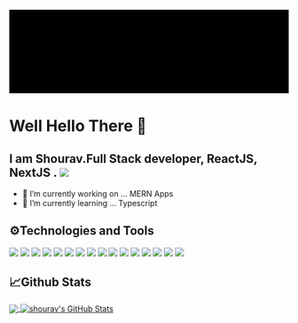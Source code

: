 

<!--
**shouravrahman/shouravrahman** is a ✨ _special_ ✨ repository because its `README.md` (this file) appears on your GitHub profile.

Here are some ideas to get you started:

- 🔭 I’m currently working on ...
- 🌱 I’m currently learning ...
- 👯 I’m looking to collaborate on ...
- 🤔 I’m looking for help with ...
- 💬 Ask me about ...
- 📫 How to reach me: ...
- 😄 Pronouns: ...
- ⚡ Fun fact: ...
-->

![alt text](https://github.com/shouravrahman/shouravrahman/blob/a907642ae2e857d2c88a7da7bb393aac9e97bd6a/SHOURAV%20RAHMAN.gif)

# Well Hello There 👋
## I am Shourav.Full Stack developer, ReactJS, NextJS . ![]( https://img.shields.io/badge/LinkedIn-blue?logo=linkedin&logoColor=f5f5f5)
- 🔭 I’m currently working on ... MERN Apps
- 🌱 I’m currently learning ... Typescript


## ⚙Technologies and Tools

![](https://img.shields.io/badge/OS-Linux-informational?style=for-the-badge&logo=linux&logoColor=yellow&color=white)
![](https://img.shields.io/badge/Shell-Bash-informational?style=for-the-badge&logo=bash&logoColor=yellow&color=white)
![](https://img.shields.io/badge/Code-JavaScript-informational?style=for-the-badge&logo=javascript&logoColor=yellow&color=white)
![](https://img.shields.io/badge/Code-React-informational?style=for-the-badge&logo=react&logoColor=yellow&color=white)
![](https://img.shields.io/badge/Code-Nextjs-informational?style=for-the-badge&logo=nextdotjs&logoColor=yellow&color=white)
![](https://img.shields.io/badge/Code-NodeJS-informational?style=for-the-badge&logo=nodedotjs&logoColor=yellow&color=white)
![](https://img.shields.io/badge/Code-Redux-informational?style=for-the-badge&logo=redux&logoColor=yellow&color=white)
![](https://img.shields.io/badge/DB-MongoDB-informational?style=for-the-badge&logo=mongodb&logoColor=yellow&color=white)
![](https://img.shields.io/badge/Code-Express-informational?style=for-the-badge&logo=express&logoColor=yellow&color=white)
![](https://img.shields.io/badge/Code-Tailwind-informational?style=for-the-badge&logo=tailwindcss&logoColor=yellow&color=white)
![](https://img.shields.io/badge/Editor-VScode-informational?style=for-the-badge&logo=visualstudiocode&logoColor=yellow&color=white)
![](https://img.shields.io/badge/Code-AntDesign-informational?style=for-the-badge&logo=antdesign&logoColor=yellow&color=white)
![](https://img.shields.io/badge/Code-MUI-informational?style=for-the-badge&logo=materialdesign&logoColor=yellow&color=white)
![](https://img.shields.io/badge/Tool-Git-informational?style=for-the-badge&logo=git&logoColor=yellow&color=white)
![](https://img.shields.io/badge/Tool-Insomnia-informational?style=for-the-badge&logo=insomnia&logoColor=yellow&color=white)
![](https://img.shields.io/badge/Tool-Heroku-informational?style=for-the-badge&logo=heroku&logoColor=yellow&color=white)
## 📈Github Stats
<a href="https://github.com/shouravrahman/shouravrahman">
  <img align="center" src="https://github-readme-stats.vercel.app/api/top-langs/?username=shouravrahman&hide=java,html,tex&title_color=ffffff&text_color=c9cacc&icon_color=2bbc8a&bg_color=1d1f21&langs_count=3" />
</a>           
<a href="https://github.com/shouravrahman/shouravrahman">
  <img align="center" src="https://github-readme-stats.vercel.app/api?username=shouravrahman&show_icons=true&line_height=27&count_private=true&title_color=ffffff&text_color=c9cacc&icon_color=2bbc8a&bg_color=1d1f21" alt="shourav's GitHub Stats" />
</a>
<!-- <a href="https://github.com/shouravrahman/shouravrahman">
  <img align="center" src="https://github-readme-stats.vercel.app/api/wakatime?username=@shouravrahman" />
</a> -->

<!-- links to your social media accounts -->
<!-- 
[1]: https://twitter.com/Martin_Heinz_
[2]: https://github.com/MartinHeinz
[3]: https://www.linkedin.com/in/heinz-martin/ -->


<!-- Resources -->
<!-- Icons: https://simpleicons.org/ -->
<!-- GitHub Stats: https://github.com/anuraghazra/github-readme-stats -->
<!-- Emojis: https://emojipedia.org/emoji/ -->
<!-- HTML Emojis: https://www.fileformat.info/index.htm -->
<!-- Shields: https://shields.io/ -->
<!-- Awesome GitHub Profile README: https://github.com/abhisheknaiidu/awesome-github-profile-readme -->


